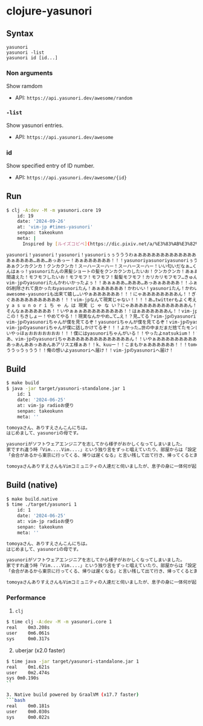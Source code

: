 # clojure-yasunori

## Syntax

```
yasunori
yasunori -list
yasunori id [id...]
```

### Non arguments

Show ramdom

- API: `https://api.yasunori.dev/awesome/random`

### `-list`

Show yasunori entries.

- API: `https://api.yasunori.dev/awesome`

### id

Show specified entry of ID number.

- API: `https://api.yasunori.dev/awesome/{id}`

## Run

```bash
$ clj -A:dev -M -m yasunori.core 19
    id: 19
    date: '2024-09-26'
    at: 'vim-jp #times-yasunori'
    senpan: takeokunn
    meta: |
      Inspired by [ルイズコピペ](https://dic.pixiv.net/a/%E3%83%AB%E3%82%A4%E3%82%BA%E3%82%B3%E3%83%94%E3%83%9A)

yasunori！yasunori！yasunori！yasunoriぅぅうううわぁああああああああああああああああああああああん！！！
あぁああああ…ああ…あっあっー！あぁああああああ！！！yasunoriyasunoriyasunoriぅううぁわぁああああ！！！
あぁクンカクンカ！クンカクンカ！スーハースーハー！スーハースーハー！いい匂いだなぁ…くんくん
んはぁっ！yasunoriたんの黒髪ショートの髪をクンカクンカしたいお！クンカクンカ！あぁあ！！
間違えた！モフモフしたいお！モフモフ！モフモフ！髪髪モフモフ！カリカリモフモフ…きゅんきゅんきゅい！！
vim-jpのyasunoriたんかわいかったよぅ！！あぁぁああ…あああ…あっあぁああああ！！ふぁぁあああんんっ！！
OS削除されて良かったねyasunoriたん！あぁあああああ！かわいい！yasunoriたん！かわいい！あっああぁああ！
awesome-yasunoriも出来て嬉し…いやぁああああああ！！！にゃああああああああん！！ぎゃああああああああ！！
ぐあああああああああああ！！！vim-jpなんて現実じゃない！！！！あ…twitterもよく考えたら…
y a s u n o r i ち ゃ ん は 現実 じ ゃ な い？にゃあああああああああああああん！！うぁああああああああああ！！
そんなぁああああああ！！いやぁぁぁあああああああああ！！はぁああああああん！！vim-jpぁああああ！！
この！ちきしょー！やめてやる！！現実なんかやめ…て…え！？見…てる？vim-jpのyasunoriちゃんが僕を見てる？
vim-jpのyasunoriちゃんが僕を見てるぞ！yasunoriちゃんが僕を見てるぞ！vim-jpのyasunoriちゃんが僕を見てるぞ！！
vim-jpのyasunoriちゃんが僕に話しかけてるぞ！！！よかった…世の中まだまだ捨てたモンじゃないんだねっ！
いやっほぉおおおおおおお！！！僕にはyasunoriちゃんがいる！！やったよnatsukium！！ひとりでできるもん！！！
あ、vim-jpのyasunoriちゃああああああああああああああん！！いやぁあああああああああああああああ！！！！
あっあんああっああんあアリスエ様ぁあ！！k、kuuー！！こまもかぁああああああ！！！tomoyaｧぁあああ！！
ううっうぅうう！！俺の想いよyasunoriへ届け！！vim-jpのyasunoriへ届け！
```

## Build

```bash
$ make build
$ java -jar target/yasunori-standalone.jar 1
    id: 1
    date: '2024-06-25'
    at: vim-jp radioお便り
    senpan: takeokunn
    meta: ''

tomoyaさん、ありすえさんこんにちは。
はじめまして、yasunoriの母です。

yasunoriがソフトウェアエンジニアを志してから様子がおかしくなってしまいました。
家ですれ違う時「Vim....Vim....」という独り言をずっと唱えていたり、部屋からは「設定させていただきありがとうございます!!」という大声が聞こえてきたり、
「会合があるから東京に行ってくる、帰りは遅くなる」と言い残して出て行き、帰ってくると満面の笑みで「Vimはいいぞ」と一言言って自室に篭るようになりました。

tomoyaさんありすえさんもVimコミュニティの人達だと伺いましたが、息子の身に一体何が起きてしまったのか教えていただけると幸いです。
```

## Build (native)

```bash
$ make build.native
$ time ./target/yasunori 1
    id: 1
    date: '2024-06-25'
    at: vim-jp radioお便り
    senpan: takeokunn
    meta: ''

tomoyaさん、ありすえさんこんにちは。
はじめまして、yasunoriの母です。

yasunoriがソフトウェアエンジニアを志してから様子がおかしくなってしまいました。
家ですれ違う時「Vim....Vim....」という独り言をずっと唱えていたり、部屋からは「設定させていただきありがとうございます!!」という大声が聞こえてきたり、
「会合があるから東京に行ってくる、帰りは遅くなる」と言い残して出て行き、帰ってくると満面の笑みで「Vimはいいぞ」と一言言って自室に篭るようになりました。

tomoyaさんありすえさんもVimコミュニティの人達だと伺いましたが、息子の身に一体何が起きてしまったのか教えていただけると幸いです。
```

### Performance

1. `clj`
```bash
$ time clj -A:dev -M -m yasunori.core 1
real	0m3.208s
user	0m6.061s
sys 	0m0.317s
```

2. uberjar (x2.0 faster)
```bash
$ time java -jar target/yasunori-standalone.jar 1
real	0m1.621s
user	0m2.474s
sys	0m0.190s
``

3. Native build powered by GraalVM (x17.7 faster)
```bash
real	0m0.181s
user	0m0.030s
sys 	0m0.022s
```
